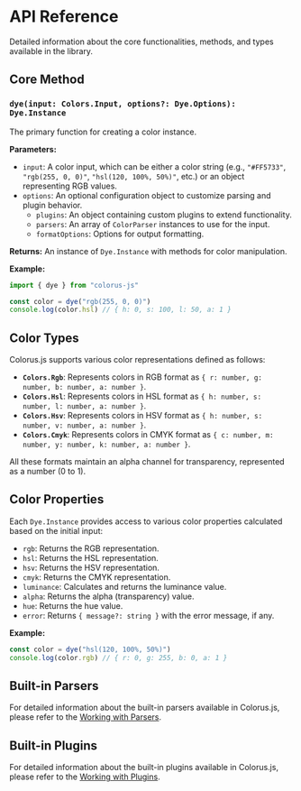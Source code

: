 # API Reference

Detailed information about the core functionalities, methods, and types available in the library.

## Core Method

### `dye(input: Colors.Input, options?: Dye.Options): Dye.Instance`

The primary function for creating a color instance.

**Parameters:**

- `input`: A color input, which can be either a color string (e.g., `"#FF5733"`, `"rgb(255, 0, 0)"`, `"hsl(120, 100%, 50%)"`, etc.) or an object representing RGB values.
- `options`: An optional configuration object to customize parsing and plugin behavior.
  - `plugins`: An object containing custom plugins to extend functionality.
  - `parsers`: An array of `ColorParser` instances to use for the input.
  - `formatOptions`: Options for output formatting.

**Returns:** An instance of `Dye.Instance` with methods for color manipulation.

**Example:**

```javascript
import { dye } from "colorus-js"

const color = dye("rgb(255, 0, 0)")
console.log(color.hsl) // { h: 0, s: 100, l: 50, a: 1 }
```

## Color Types

Colorus.js supports various color representations defined as follows:

- **`Colors.Rgb`**: Represents colors in RGB format as `{ r: number, g: number, b: number, a: number }`.
- **`Colors.Hsl`**: Represents colors in HSL format as `{ h: number, s: number, l: number, a: number }`.
- **`Colors.Hsv`**: Represents colors in HSV format as `{ h: number, s: number, v: number, a: number }`.
- **`Colors.Cmyk`**: Represents colors in CMYK format as `{ c: number, m: number, y: number, k: number, a: number }`.

All these formats maintain an alpha channel for transparency, represented as a number (0 to 1).

## Color Properties

Each `Dye.Instance` provides access to various color properties calculated based on the initial input:

- `rgb`: Returns the RGB representation.
- `hsl`: Returns the HSL representation.
- `hsv`: Returns the HSV representation.
- `cmyk`: Returns the CMYK representation.
- `luminance`: Calculates and returns the luminance value.
- `alpha`: Returns the alpha (transparency) value.
- `hue`: Returns the hue value.
- `error`: Returns `{ message?: string }` with the error message, if any.

**Example:**

```javascript
const color = dye("hsl(120, 100%, 50%)")
console.log(color.rgb) // { r: 0, g: 255, b: 0, a: 1 }
```

## Built-in Parsers

For detailed information about the built-in parsers available in Colorus.js, please refer to the [Working with Parsers](/docs/guide/WORKING_WITH_PARSERS.md).

## Built-in Plugins

For detailed information about the built-in plugins available in Colorus.js, please refer to the [Working with Plugins](/docs/guide/WORKING_WITH_PLUGINS.md).
